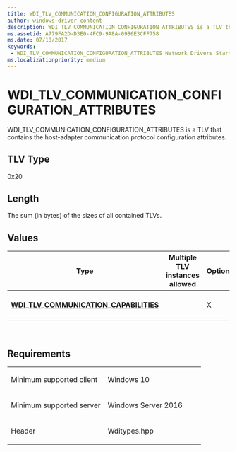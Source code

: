 ```yaml
---
title: WDI_TLV_COMMUNICATION_CONFIGURATION_ATTRIBUTES
author: windows-driver-content
description: WDI_TLV_COMMUNICATION_CONFIGURATION_ATTRIBUTES is a TLV that contains the host-adapter communication protocol configuration attributes.
ms.assetid: A779FA2D-D3E0-4FC9-9A8A-09B6E3CFF758
ms.date: 07/18/2017
keywords:
 - WDI_TLV_COMMUNICATION_CONFIGURATION_ATTRIBUTES Network Drivers Starting with Windows Vista
ms.localizationpriority: medium
---
```


# WDI\_TLV\_COMMUNICATION\_CONFIGURATION\_ATTRIBUTES


WDI\_TLV\_COMMUNICATION\_CONFIGURATION\_ATTRIBUTES is a TLV that contains the host-adapter communication protocol configuration attributes.

## TLV Type


0x20

## Length


The sum (in bytes) of the sizes of all contained TLVs.

## Values


| Type                                                                                | Multiple TLV instances allowed | Optional | Description                     |
|-------------------------------------------------------------------------------------|--------------------------------|----------|---------------------------------|
| [**WDI\_TLV\_COMMUNICATION\_CAPABILITIES**](wdi-tlv-communication-capabilities.md) |                                | X        | The communication capabilities. |

 

Requirements
------------

<table>
<colgroup>
<col width="50%" />
<col width="50%" />
</colgroup>
<tbody>
<tr class="odd">
<td><p>Minimum supported client</p></td>
<td><p>Windows 10</p></td>
</tr>
<tr class="even">
<td><p>Minimum supported server</p></td>
<td><p>Windows Server 2016</p></td>
</tr>
<tr class="odd">
<td><p>Header</p></td>
<td>Wditypes.hpp</td>
</tr>
</tbody>
</table>

 

 





